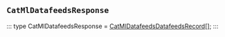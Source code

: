 ## `CatMlDatafeedsResponse`
:::
type CatMlDatafeedsResponse = [CatMlDatafeedsDatafeedsRecord](./CatMlDatafeedsDatafeedsRecord.md)[];
:::
